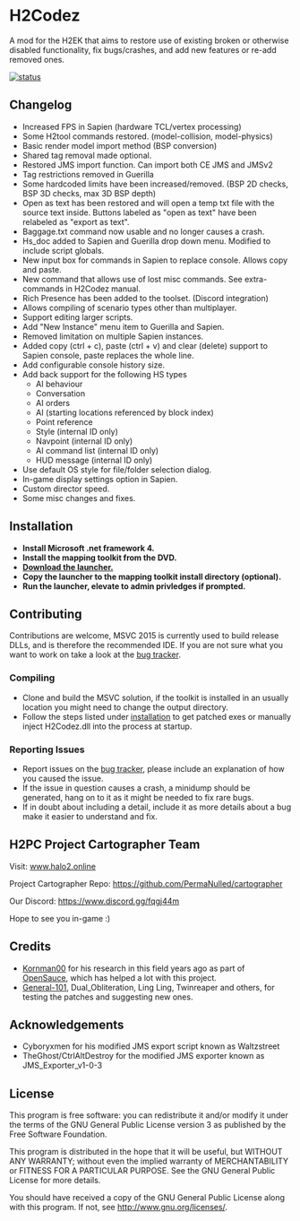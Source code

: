 # H2Codez
A mod for the H2EK that aims to restore use of existing broken or otherwise disabled functionality,
fix bugs/crashes, and add new features or re-add removed ones.

[![status](https://ci.appveyor.com/api/projects/status/github/num0005/h2codez-0w3n8?branch=H2OS_EK&svg=true)](https://ci.appveyor.com/project/Himanshu-01/h2codez)

## Changelog ##
* Increased FPS in Sapien (hardware TCL/vertex processing)
* Some H2tool commands restored. (model-collision, model-physics)
* Basic render model import method (BSP conversion)
* Shared tag removal made optional.
* Restored JMS import function. Can import both CE JMS and JMSv2
* Tag restrictions removed in Guerilla
* Some hardcoded limits have been increased/removed. (BSP 2D checks, BSP 3D checks, max 3D BSP depth)
* Open as text has been restored and will open a temp txt file with the source text inside. Buttons labeled as "open as text" have been relabeled as "export as text".
* Baggage.txt command now usable and no longer causes a crash.
* Hs_doc added to Sapien and Guerilla drop down menu. Modified to include script globals.
* New input box for commands in Sapien to replace console. Allows copy and paste.
* New command that allows use of lost misc commands. See extra-commands in H2Codez manual.
* Rich Presence has been added to the toolset. (Discord integration)
* Allows compiling of scenario types other than multiplayer.
* Support editing larger scripts.
* Add "New Instance" menu item to Guerilla and Sapien.
* Removed limitation on multiple Sapien instances.
* Added copy (ctrl + c), paste (ctrl + v) and clear (delete) support to Sapien console, paste replaces the whole line.
* Add configurable console history size.
* Add back support for the following HS types
  * AI behaviour
  * Conversation
  * AI orders
  * AI (starting locations referenced by block index)
  * Point reference
  * Style (internal ID only)
  * Navpoint (internal ID only)
  * AI command list (internal ID only)
  * HUD message (internal ID only)
* Use default OS style for file/folder selection dialog.
* In-game display settings option in Sapien.
* Custom director speed.
* Some misc changes and fixes.

## Installation
* __Install Microsoft .net framework 4.__
* __Install the mapping toolkit from the DVD.__
* __[Download the launcher.](https://ci.appveyor.com/api/projects/num0005/h2-toolkit-launcher/artifacts/Launcher/bin/Release/H2CodezLauncher.exe
)__
* __Copy the launcher to the mapping toolkit install directory (optional).__
* __Run the launcher, elevate to admin privledges if prompted.__

## Contributing ##
Contributions are welcome, MSVC 2015 is currently used to build release DLLs, and is therefore the recommended IDE.
If you are not sure what you want to work on take a look at the [bug tracker](https://github.com/Project-Cartographer/H2Codez/issues).
### Compiling ###
* Clone and build the MSVC solution, if the toolkit is installed in an usually location you might need to change the output directory.
* Follow the steps listed under [installation](#installation) to get patched exes or manually inject H2Codez.dll into the process at startup.
### Reporting Issues ###
* Report issues on the [bug tracker](https://github.com/Project-Cartographer/H2Codez/issues/new), please include an explanation of how you caused the issue.
* If the issue in question causes a crash, a minidump should be generated, hang on to it as it might be needed to fix rare bugs.
* If in doubt about including a detail, include it as more details about a bug make it easier to understand and fix.

## H2PC Project Cartographer Team ##
Visit: www.halo2.online 

Project Cartographer Repo: https://github.com/PermaNulled/cartographer

Our Discord: https://www.discord.gg/fqgj44m

Hope to see you in-game :)

## Credits ##
* [Kornman00](https://github.com/KornnerStudios) for his research in this field years ago as part of [OpenSauce](https://bitbucket.org/KornnerStudios/opensauce-release/wiki/Home), which has helped a lot with this project.
* [General-101](https://github.com/General-101), Dual_Obliteration, Ling Ling, Twinreaper and others, for testing the patches and suggesting new ones.

## Acknowledgements ##
* Cyboryxmen for his modified JMS export script known as Waltzstreet 
* TheGhost/CtrlAltDestroy for the modified JMS exporter known as JMS_Exporter_v1-0-3

## License ##
This program is free software: you can redistribute it and/or modify
it under the terms of the GNU General Public License version 3 as published by
the Free Software Foundation.

This program is distributed in the hope that it will be useful,
but WITHOUT ANY WARRANTY; without even the implied warranty of
MERCHANTABILITY or FITNESS FOR A PARTICULAR PURPOSE.  See the
GNU General Public License for more details.

You should have received a copy of the GNU General Public License
along with this program.  If not, see http://www.gnu.org/licenses/.
